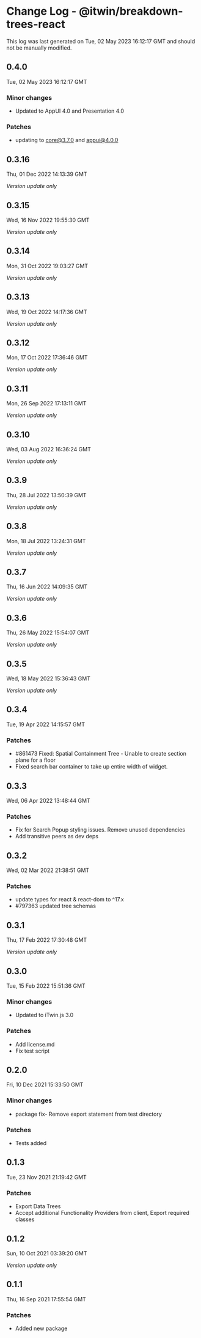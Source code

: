 # Change Log - @itwin/breakdown-trees-react

This log was last generated on Tue, 02 May 2023 16:12:17 GMT and should not be manually modified.

## 0.4.0
Tue, 02 May 2023 16:12:17 GMT

### Minor changes

- Updated to AppUI 4.0 and Presentation 4.0

### Patches

- updating to core@3.7.0 and appui@4.0.0

## 0.3.16
Thu, 01 Dec 2022 14:13:39 GMT

_Version update only_

## 0.3.15
Wed, 16 Nov 2022 19:55:30 GMT

_Version update only_

## 0.3.14
Mon, 31 Oct 2022 19:03:27 GMT

_Version update only_

## 0.3.13
Wed, 19 Oct 2022 14:17:36 GMT

_Version update only_

## 0.3.12
Mon, 17 Oct 2022 17:36:46 GMT

_Version update only_

## 0.3.11
Mon, 26 Sep 2022 17:13:11 GMT

_Version update only_

## 0.3.10
Wed, 03 Aug 2022 16:36:24 GMT

_Version update only_

## 0.3.9
Thu, 28 Jul 2022 13:50:39 GMT

_Version update only_

## 0.3.8
Mon, 18 Jul 2022 13:24:31 GMT

_Version update only_

## 0.3.7
Thu, 16 Jun 2022 14:09:35 GMT

_Version update only_

## 0.3.6
Thu, 26 May 2022 15:54:07 GMT

_Version update only_

## 0.3.5
Wed, 18 May 2022 15:36:43 GMT

_Version update only_

## 0.3.4
Tue, 19 Apr 2022 14:15:57 GMT

### Patches

- #861473 Fixed: Spatial Containment Tree - Unable to create section plane for a floor
- Fixed search bar container to take up entire width of widget.

## 0.3.3
Wed, 06 Apr 2022 13:48:44 GMT

### Patches

- Fix for Search Popup styling issues. Remove unused dependencies
- Add transitive peers as dev deps

## 0.3.2
Wed, 02 Mar 2022 21:38:51 GMT

### Patches

- update types for react & react-dom to ^17.x
- #797363 updated tree schemas

## 0.3.1
Thu, 17 Feb 2022 17:30:48 GMT

_Version update only_

## 0.3.0
Tue, 15 Feb 2022 15:51:36 GMT

### Minor changes

- Updated to iTwin.js 3.0

### Patches

- Add license.md
- Fix test script

## 0.2.0
Fri, 10 Dec 2021 15:33:50 GMT

### Minor changes

- package fix- Remove export statement from test directory

### Patches

- Tests added

## 0.1.3
Tue, 23 Nov 2021 21:19:42 GMT

### Patches

- Export Data Trees
- Accept additional Functionality Providers from client, Export required classes

## 0.1.2
Sun, 10 Oct 2021 03:39:20 GMT

_Version update only_

## 0.1.1
Thu, 16 Sep 2021 17:55:54 GMT

### Patches

- Added new package

